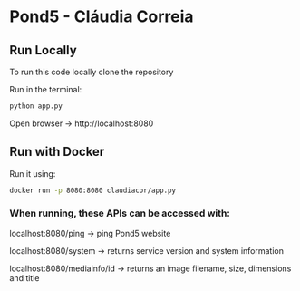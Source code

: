 # Pond5 - Cláudia Correia

## Run Locally
To run this code locally clone the repository


Run in the terminal:
```bash
python app.py
```


Open browser -> http://localhost:8080

## Run with Docker

Run it using:
```bash
docker run -p 8080:8080 claudiacor/app.py
```


### When running, these APIs can be accessed with:

localhost:8080/ping -> ping Pond5 website

localhost:8080/system -> returns service version and system information

localhost:8080/mediainfo/id -> returns an image filename, size, dimensions and title


